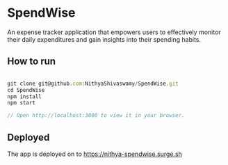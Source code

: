 # SpendWise 
An expense tracker application that empowers users to effectively monitor their daily expenditures and gain insights into their spending habits.

## How to run 

```js

git clone git@github.com:NithyaShivaswamy/SpendWise.git
cd SpendWise
npm install
npm start

// Open http://localhost:3000 to view it in your browser.
```

## Deployed 

The app is deployed on to https://nithya-spendwise.surge.sh